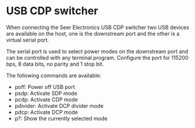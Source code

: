 # USB CDP switcher

When connecting the Seer Electronics USB CDP switcher two USB devices are available on the host, one is the downstream port and the other is a virtual serial port.

The serial port is used to select power modes on the downstream port and can be controlled with any terminal program. Configure the port for 115200 bps, 8 data bits, no parity and 1 stop bit.

The following commands are available:

   * poff: Power off USB port
   * psdp: Activate SDP mode
   * pcdp: Activate CDP mode
   * pdivider: Activate DCP divider mode
   * pdcp: Activate DCP mode
   * p?: Show the currently selected mode
